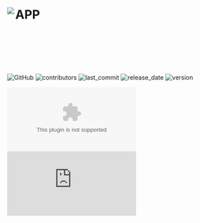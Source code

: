 <img align="left" src="https://pocketnet.app/img/pocketnetLetter.jpg" />APP
<br/>
<br/>
<br/>
<br/>
=====================================
![GitHub](https://img.shields.io/github/license/pocketnetteam/pocketnet.api)
![contributors](https://img.shields.io/github/contributors/pocketnetteam/pocketnet.gui)
![last_commit](https://img.shields.io/github/last-commit/pocketnetteam/pocketnet.gui)
![release_date](https://img.shields.io/github/release-date/pocketnetteam/pocketnet.gui)
![version](https://img.shields.io/github/v/release/pocketnetteam/pocketnet.gui)

![GitHub release (latest by date and asset)](https://img.shields.io/github/downloads/pocketnetteam/pocketnet.gui/latest/PocketnetSetup.exe)
![GitHub release (latest by date and asset)](https://img.shields.io/github/downloads/pocketnetteam/pocketnet.gui/latest/PocketnetSetup.dmg)
